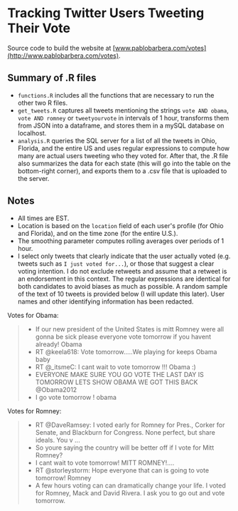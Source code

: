 Tracking Twitter Users Tweeting Their Vote
=============

Source code to build the website at [www.pablobarbera.com/votes](http://www.pablobarbera.com/votes).

Summary of .R files
-------

* `functions.R` includes all the functions that are necessary to run the other two R files.
* `get_tweets.R` captures all tweets mentioning the strings `vote AND obama`, `vote AND romney` or `tweetyourvote` in intervals of 1 hour, transforms them from JSON into a dataframe, and stores them in a mySQL database on localhost.
* `analysis.R` queries the SQL server for a list of all the tweets in Ohio, Florida, and the entire US and uses regular expressions to compute how many are actual users tweeting who they voted for. After that, the .R file also summarizes the data for each state (this will go into the table on the bottom-right corner), and exports them to a .csv file that is uploaded to the server.

Notes
-------

* All times are EST.
* Location is based on the `location` field of each user's profile (for Ohio and Florida), and on the time zone (for the entire U.S.). 
* The smoothing parameter computes rolling averages over periods of 1 hour.
* I select only tweets that clearly indicate that the user actually voted (e.g. tweets such as `I just voted for...`), or those that suggest a clear voting intention. I do not exclude retweets and assume that a retweet is an endorsement in this context. The regular expressions are identical for both candidates to avoid biases as much as possible. A random sample of the text of 10 tweets is provided below (I will update this later). User names and other identifying information has been redacted.


Votes for Obama:
> + If our new president of the United States is mitt Romney were all gonna be sick please everyone vote tomorrow if you havent already! Obama
> + RT @keela618: Vote tomorrow.....We playing for keeps Obama baby                                                                           
> + RT @_itsmeC: I cant wait to vote tomorrow !!! Obama :)                                                                                    
> + EVERYONE MAKE SURE YOU GO VOTE THE LAST DAY IS TOMORROW LETS SHOW OBAMA WE GOT THIS BACK  @Obama2012                                     
> + I go vote tomorrow ! obama

Votes for Romney:
> + RT @DaveRamsey: I voted early for Romney for Pres., Corker for Senate, and Blackburn for Congress. None perfect, but share ideals. You v ...
> + So youre saying the country will be better off if I vote for Mitt Romney?   
> + I cant wait to vote tomorrow! MITT ROMNEY!....                                                                
> + RT @storleystorm: Hope everyone that can is going to vote tomorrow! Romney
> + A few hours voting can can dramatically change your life. I voted for Romney, Mack and David Rivera. I ask you to go out and vote tomorrow.
